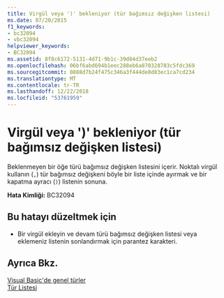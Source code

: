 ```yaml
---
title: Virgül veya ')' bekleniyor (tür bağımsız değişken listesi)
ms.date: 07/20/2015
f1_keywords:
- bc32094
- vbc32094
helpviewer_keywords:
- BC32094
ms.assetid: 8f8c6172-5131-4d71-9b1c-39d84d37eeb2
ms.openlocfilehash: 06bf6abd694b1eec288eb6a870328783c5fdc369
ms.sourcegitcommit: 0888d7b24f475c346a3f444de8d83ec1ca7cd234
ms.translationtype: MT
ms.contentlocale: tr-TR
ms.lasthandoff: 12/22/2018
ms.locfileid: "53761959"
---
```

# <a name="comma-or--expected-type-argument-list"></a>Virgül veya ')' bekleniyor (tür bağımsız değişken listesi)
Beklenmeyen bir öğe türü bağımsız değişken listesini içerir. Noktalı virgül kullanın (`,`) tür bağımsız değişkeni böyle bir liste içinde ayırmak ve bir kapatma ayracı (`)`) listenin sonuna.  
  
 **Hata Kimliği:** BC32094  
  
## <a name="to-correct-this-error"></a>Bu hatayı düzeltmek için  
  
-   Bir virgül ekleyin ve devam türü bağımsız değişken listesi veya eklemeniz listenin sonlandırmak için parantez karakteri.  
  
## <a name="see-also"></a>Ayrıca Bkz.  
 [Visual Basic'de genel türler](../../visual-basic/programming-guide/language-features/data-types/generic-types.md)  
 [Tür Listesi](../../visual-basic/language-reference/statements/type-list.md)
